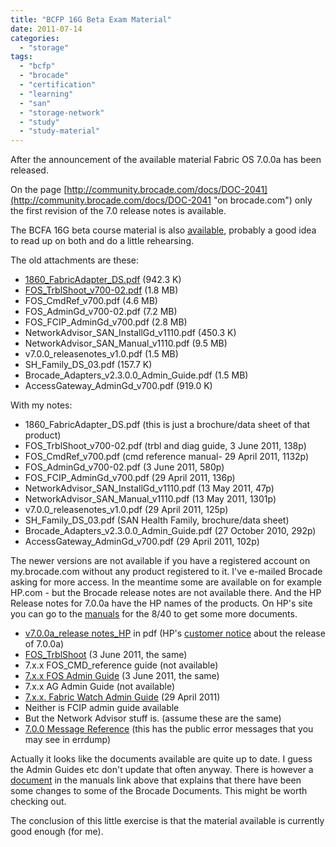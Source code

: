 ```yaml
---
title: "BCFP 16G Beta Exam Material"
date: 2011-07-14
categories: 
  - "storage"
tags: 
  - "bcfp"
  - "brocade"
  - "certification"
  - "learning"
  - "san"
  - "storage-network"
  - "study"
  - "study-material"
---
```


After the announcement of the available material Fabric OS 7.0.0a has been released.

On the page [http://community.brocade.com/docs/DOC-2041](http://community.brocade.com/docs/DOC-2041 "on brocade.com") only the first revision of the 7.0 release notes is available.

The BCFA 16G beta course material is also [available](http://community.brocade.com/docs/DOC-2039 "BCFA 16g material"), probably a good idea to read up on both and do a little rehearsing.

The old attachments are these:

- [1860\_FabricAdapter\_DS.pdf](http://community.brocade.com/servlet/JiveServlet/download/2041-5-4344/1860_FabricAdapter_DS.pdf) (942.3 K)
- [FOS\_TrblShoot\_v700-02.pdf](http://community.brocade.com/servlet/JiveServlet/download/2041-5-4345/FOS_TrblShoot_v700-02.pdf) (1.8 MB)
- FOS\_CmdRef\_v700.pdf (4.6 MB)
- FOS\_AdminGd\_v700-02.pdf (7.2 MB)
- FOS\_FCIP\_AdminGd\_v700.pdf (2.8 MB)
- NetworkAdvisor\_SAN\_InstallGd\_v1110.pdf (450.3 K)
- NetworkAdvisor\_SAN\_Manual\_v1110.pdf (9.5 MB)
- v7.0.0\_releasenotes\_v1.0.pdf (1.5 MB)
- SH\_Family\_DS\_03.pdf (157.7 K)
- Brocade\_Adapters\_v2.3.0.0\_Admin\_Guide.pdf (1.5 MB)
- AccessGateway\_AdminGd\_v700.pdf (919.0 K)

With my notes:

- 1860\_FabricAdapter\_DS.pdf (this is just a brochure/data sheet of that product)
- FOS\_TrblShoot\_v700-02.pdf (trbl and diag guide, 3 June 2011, 138p)
- FOS\_CmdRef\_v700.pdf (cmd reference manual- 29 April 2011, 1132p)
- FOS\_AdminGd\_v700-02.pdf (3 June 2011, 580p)
- FOS\_FCIP\_AdminGd\_v700.pdf (29 April 2011, 136p)
- NetworkAdvisor\_SAN\_InstallGd\_v1110.pdf (13 May 2011, 47p)
- NetworkAdvisor\_SAN\_Manual\_v1110.pdf (13 May 2011, 1301p)
- v7.0.0\_releasenotes\_v1.0.pdf (29 April 2011, 125p)
- SH\_Family\_DS\_03.pdf (SAN Health Family, brochure/data sheet)
- Brocade\_Adapters\_v2.3.0.0\_Admin\_Guide.pdf (27 October 2010, 292p)
- AccessGateway\_AdminGd\_v700.pdf (29 April 2011, 102p)

The newer versions are not available if you have a registered account on my.brocade.com without any product registered to it. I've e-mailed Brocade asking for more access. In the meantime some are available on for example HP.com - but the Brocade release notes are not available there. And the HP Release notes for 7.0.0a have the HP names of the products. On HP's site you can go to the [manuals](http://h20000.www2.hp.com/bizsupport/TechSupport/DocumentIndex.jsp?contentType=SupportManual&lang=en&cc=us&docIndexId=64179&taskId=101&prodTypeId=12169&prodSeriesId=3742041 "manuals") for the 8/40 to get some more documents.

- [v7.0.0a\_release notes\_HP](http://h10032.www1.hp.com/ctg/Manual/c02882135.pdf "HP's 7.0.0a release notes in pdf") in pdf (HP's [customer notice](http://h20000.www2.hp.com/bizsupport/TechSupport/Document.jsp?lang=en&cc=us&taskId=120&prodSeriesId=3759005&prodTypeId=3709945&objectID=c02887883 "hp's customer advisory") about the release of 7.0.0a)
- [FOS\_TrblShoot](http://bizsupport1.austin.hp.com/bc/docs/support/SupportManual/c02912108/c02912108.pdf "FOS troubleshooting and diag guide 7.0.0") (3 June 2011, the same)
- 7.x.x FOS\_CMD\_reference guide (not available)
- [7.x.x FOS Admin Guide](http://bizsupport2.austin.hp.com/bc/docs/support/SupportManual/c02912101/c02912101.pdf "on hp.com pdf") (3 June 2011, the same)
- 7.x.x AG Admin Guide (not available)
- [7.x.x. Fabric Watch Admin Guide](http://bizsupport2.austin.hp.com/bc/docs/support/SupportManual/c02912099/c02912099.pdf "FW pdf") (29 April 2011)
- Neither is FCIP admin guide available
- But the Network Advisor stuff is. (assume these are the same)
- [7.0.0 Message Reference](http://bizsupport2.austin.hp.com/bc/docs/support/SupportManual/c02912102/c02912102.pdf "Fabric OS Message Reference v7.0.0 (53-1002149-01, April 2011)") (this has the public error messages that you may see in errdump)

Actually it looks like the documents available are quite up to date. I guess the Admin Guides etc don't update that often anyway. There is however a [document](http://bizsupport1.austin.hp.com/bc/docs/support/SupportManual/c02912109/c02912109.pdf "Fabric OS Documentation Updates v7.0 (53-1002165-01, June 2011)") in the manuals link above that explains that there have been some changes to some of the Brocade Documents. This might be worth checking out.

The conclusion of this little exercise is that the material available is currently good enough (for me).
